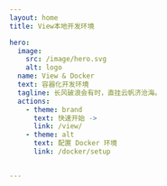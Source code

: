 ```yaml
---
layout: home
title: View本地开发环境

hero:
  image:
    src: /image/hero.svg
    alt: logo
  name: View & Docker
  text: 容器化开发环境
  tagline: 长风破浪会有时，直挂云帆济沧海。
  actions:
    - theme: brand
      text: 快速开始 ->
      link: /view/
    - theme: alt
      text: 配置 Docker 环境
      link: /docker/setup


---
```


<Brand text="宝剑锋从磨砺出，梅花香自苦寒来。"></Brand>

<script setup>
import Brand from './components/brand.vue';
</script>